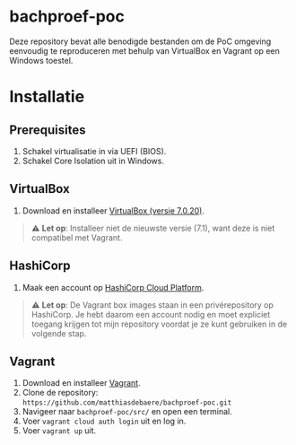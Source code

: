 # bachproef-poc
Deze repository bevat alle benodigde bestanden om de PoC omgeving eenvoudig te reproduceren met behulp van VirtualBox en Vagrant op een Windows toestel.

# Installatie
## Prerequisites
1. Schakel virtualisatie in via UEFI (BIOS).  
2. Schakel Core Isolation uit in Windows.

## VirtualBox    
1. Download en installeer [VirtualBox (versie 7.0.20)](https://www.virtualbox.org/wiki/Download_Old_Builds_7_0).
> ⚠️ **Let op**: Installeer niet de nieuwste versie (7.1), want deze is niet compatibel met Vagrant.

## HashiCorp
1. Maak een account op [HashiCorp Cloud Platform](https://portal.cloud.hashicorp.com/sign-up).
> ⚠️ **Let op**: De Vagrant box images staan in een privérepository op HashiCorp. Je hebt daarom een account nodig en moet expliciet toegang krijgen tot mijn repository voordat je ze kunt gebruiken in de volgende stap.  

## Vagrant  
1. Download en installeer [Vagrant](https://www.vagrantup.com/).
2. Clone de repository:  
   `https://github.com/matthiasdebaere/bachproef-poc.git`  
3. Navigeer naar `bachproef-poc/src/` en open een terminal.
4. Voer `vagrant cloud auth login` uit en log in.
6. Voer `vagrant up` uit.  
